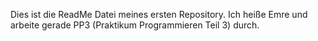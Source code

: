 Dies ist die ReadMe Datei meines ersten Repository.
Ich heiße Emre und arbeite gerade PP3 (Praktikum Programmieren Teil 3) durch.
